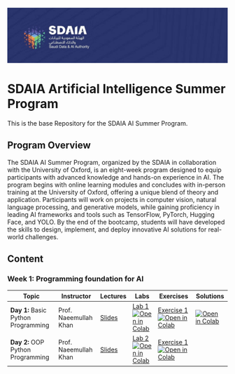 ![Banner](Logos/sdaia.jpg)

# SDAIA Artificial Intelligence Summer Program

This is the base Repository for the SDAIA AI Summer Program.

## Program Overview

The SDAIA AI Summer Program, organized by the SDAIA in collaboration with the University of Oxford, is an eight-week program designed to equip participants with advanced knowledge and hands-on experience in AI. The program begins with online learning modules and concludes with in-person training at the University of Oxford, offering a unique blend of theory and application. Participants will work on projects in computer vision, natural language processing, and generative models, while gaining proficiency in leading AI frameworks and tools such as TensorFlow, PyTorch, Hugging Face, and YOLO. By the end of the bootcamp, students will have developed the skills to design, implement, and deploy innovative AI solutions for real-world challenges.

## Content
### Week 1: Programming foundation for AI 
| Topic                                            | Instructor            | Lectures                                    | Labs                                                                                                                                                                                                                                   | Exercises                                                                                                                                                                                                                                                       | Solutions                                                                                                                                                                                                                                                       |
| ------------------------------------------------ | --------------------- | ------------------------------------------- | -------------------------------------------------------------------------------------------------------------------------------------------------------------------------------------------------------------------------------------- | --------------------------------------------------------------------------------------------------------------------------------------------------------------------------------------------------------------------------------------------------------------- | --------------------------------------------------------------------------------------------------------------------------------------------------------------------------------------------------------------------------------------------------------------- |  
| **Day 1:** Basic Python Programming | Prof. Naeemullah Khan | [Slides](https://github.com/Hebah-Soleman/SDAIA-AI-Program/blob/main/Pyhton%20Programming%20foundation%20for%20AI%20/Lectures/Day1/Python-Programming.pdf)          | [Lab 1](https://github.com/Hebah-Soleman/SDAIA-AI-Program/blob/main/Pyhton%20Programming%20foundation%20for%20AI%20/Labs/Day1/Intro_To_Python.ipynb) [![Open in Colab](https://colab.research.google.com/assets/colab-badge.svg)](https://drive.google.com/file/d/1vVXOydtumeOHa-SrHKmQTv74-LIkiuH0/view?usp=sharing) |  [Exercise 1](https://github.com/Hebah-Soleman/SDAIA-AI-Program/blob/main/Pyhton%20Programming%20foundation%20for%20AI%20/Exercises/Day1/Day1_Exercises.ipynb) [![Open in Colab](https://colab.research.google.com/assets/colab-badge.svg)](https://drive.google.com/file/d/1B57SFaVppN1sacugqqPfy_I-sSy00SSX/view?usp=sharing) |  [![Open in Colab](https://colab.research.google.com/assets/colab-badge.svg)](https://drive.google.com/file/d/10zMVE7AXq9wvDsWgFMhRgjNhO2n0AGP6/view?usp=sharing) |
| **Day 2:** OOP Python Programming | Prof. Naeemullah Khan | [Slides](https://github.com/Hebah-Soleman/SDAIA-AI-Program/blob/main/Pyhton%20Programming%20foundation%20for%20AI%20/Lectures/Day1/Python-Programming.pdf)          | [Lab 2](https://github.com/Hebah-Soleman/SDAIA-AI-Program/blob/main/Pyhton%20Programming%20foundation%20for%20AI%20/Labs/Day2/Python_OOP.ipynb) [![Open in Colab](https://colab.research.google.com/assets/colab-badge.svg)](https://colab.research.google.com/drive/1NPJCZhh9AKp63TwMc65HvmaLiVY04m7O?usp=sharing) |  [Exercise 1](https://github.com/Hebah-Soleman/SDAIA-AI-Program/blob/main/Pyhton%20Programming%20foundation%20for%20AI%20/Exercises/Day2/Python_OOP_Exercise.ipynb) [![Open in Colab](https://colab.research.google.com/assets/colab-badge.svg)](https://colab.research.google.com/drive/1TroTt3EL5eUOhoHzjLNecNgqL2R9m1Uz?usp=sharing) | 

